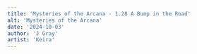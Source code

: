 ```yaml
---
title: 'Mysteries of the Arcana - 1.28 A Bump in the Road'
alt: 'Mysteries of the Arcana'
date: '2024-10-03'
author: 'J Gray'
artist: 'Keira'
---
```

